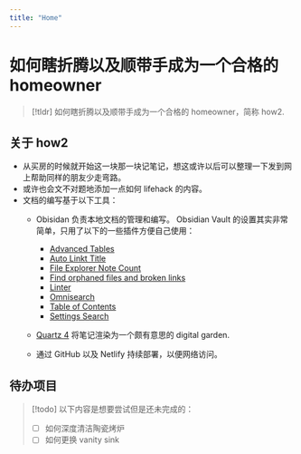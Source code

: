 ```yaml
---
title: "Home"
---
```


# 如何瞎折腾以及顺带手成为一个合格的 homeowner

> [!tldr] 如何瞎折腾以及顺带手成为一个合格的 homeowner，简称 how2.

## 关于 how2

- 从买房的时候就开始这一块那一块记笔记，想这或许以后可以整理一下发到网上帮助同样的朋友少走弯路。
- 或许也会文不对题地添加一点如何 lifehack 的内容。
- 文档的编写基于以下工具：
  - Obisidan 负责本地文档的管理和编写。 Obsidian Vault 的设置其实非常简单，只用了以下的一些插件方便自己使用：
    - [Advanced Tables](https://github.com/tgrosinger/advanced-tables-obsidian)
    - [Auto Linkt Title](https://github.com/zolrath/obsidian-auto-link-title)
    - [File Explorer Note Count](https://github.com/ozntel/file-explorer-note-count)
    - [Find orphaned files and broken links](https://github.com/Vinzent03/find-unlinked-files)
    - [Linter](https://github.com/platers/obsidian-linter)
    - [Omnisearch](https://github.com/scambier/obsidian-omnisearch)
    - [Table of Contents](https://github.com/hipstersmoothie/obsidian-plugin-toc)
    - [Settings Search](https://github.com/javalent/settings-search)
    
  - [Quartz 4](https://quartz.jzhao.xyz) 将笔记渲染为一个颇有意思的 digital garden.
  - 通过 GitHub 以及 Netlify 持续部署，以便网络访问。

## 待办项目

> [!todo] 以下内容是想要尝试但是还未完成的：
>
> - [ ] 如何深度清洁陶瓷烤炉
> - [ ] 如何更换 vanity sink
